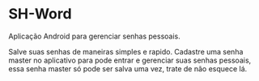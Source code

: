 # SH-Word
Aplicação Android para gerenciar senhas pessoais.

Salve suas senhas de maneiras simples e rapido.
Cadastre uma senha master no aplicativo para pode entrar
e gerenciar suas senhas pessoais, essa senha master só pode
ser salva uma vez, trate de não esquece lá.
